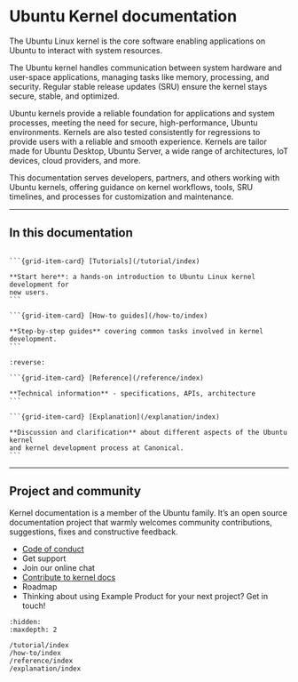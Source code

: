 # Ubuntu Kernel documentation

The Ubuntu Linux kernel is the core software enabling applications on Ubuntu to
interact with system resources.

The Ubuntu kernel handles communication between system hardware and user-space
applications, managing tasks like memory, processing, and security. Regular
stable release updates (SRU) ensure the kernel stays secure, stable, and
optimized.

Ubuntu kernels provide a reliable foundation for applications and system
processes, meeting the need for secure, high-performance, Ubuntu environments.
Kernels are also tested consistently for regressions to provide users with a
reliable and smooth experience. Kernels are tailor made for Ubuntu Desktop,
Ubuntu Server, a wide range of architectures, IoT devices, cloud providers, and
more.

This documentation serves developers, partners, and others working with Ubuntu
kernels, offering guidance on kernel workflows, tools, SRU timelines, and
processes for customization and maintenance.

---------

## In this documentation

````{grid} 1 1 2 2

```{grid-item-card} [Tutorials](/tutorial/index)

**Start here**: a hands-on introduction to Ubuntu Linux kernel development for
new users.
```

```{grid-item-card} [How-to guides](/how-to/index)

**Step-by-step guides** covering common tasks involved in kernel development.
```

````

````{grid} 1 1 2 2
:reverse:

```{grid-item-card} [Reference](/reference/index)

**Technical information** - specifications, APIs, architecture
```

```{grid-item-card} [Explanation](/explanation/index)

**Discussion and clarification** about different aspects of the Ubuntu kernel
and kernel development process at Canonical.
```

````

---------

## Project and community

Kernel documentation is a member of the Ubuntu family. It’s an open source
documentation project that warmly welcomes community contributions, suggestions,
fixes and constructive feedback.

* [Code of conduct](https://ubuntu.com/community/ethos/code-of-conduct)
* Get support
* Join our online chat
* [Contribute to kernel docs](/how-to/contribute)
* Roadmap
* Thinking about using Example Product for your next project? Get in touch!

```{toctree}
:hidden:
:maxdepth: 2

/tutorial/index
/how-to/index
/reference/index
/explanation/index
```
